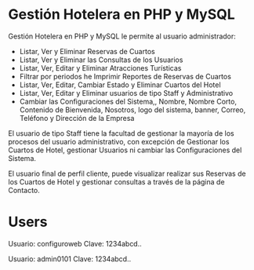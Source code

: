 # Gestión Hotelera en PHP y MySQL
<!-- wp:paragraph {"extUtilities":[]} -->
<p>Gestión Hotelera en PHP y MySQL le permite al usuario administrador:</p>
<!-- /wp:paragraph -->

<!-- wp:list {"type":"rich","extUtilities":[]} -->
<ul type="rich"><li>Listar, Ver y Eliminar Reservas de Cuartos</li><li>Listar, Ver y Eliminar las Consultas de los Usuarios</li><li>Listar, Ver, Editar y Eliminar Atracciones Turísticas</li><li>Filtrar por periodos he Imprimir Reportes de Reservas de Cuartos</li><li>Listar, Ver, Editar, Cambiar Estado y Eliminar Cuartos del Hotel </li><li>Listar, Ver, Editar y Eliminar usuarios de tipo Staff y Administrativo</li><li>Cambiar las Configuraciones del Sistema,, Nombre, Nombre Corto, Contenido de Bienvenida, Nosotros, logo del sistema, banner, Correo, Teléfono y Dirección de la Empresa</li></ul>
<!-- /wp:list -->

<!-- wp:paragraph {"extUtilities":[]} -->
<p>El usuario de tipo Staff tiene la facultad de gestionar la mayoría de los procesos del usuario administrativo, con excepción de Gestionar los Cuartos de Hotel, gestionar Usuarios ni cambiar las Configuraciones del Sistema.</p>
<!-- /wp:paragraph -->

<!-- wp:paragraph {"extUtilities":[]} -->
<p>El usuario final de perfil cliente, puede visualizar realizar sus Reservas de los Cuartos de Hotel y gestionar consultas a través de la página de Contacto.</p>
<!-- /wp:paragraph -->

# Users

Usuario: configuroweb
Clave: 1234abcd..

Usuario: admin0101
Clave: 1234abcd..

